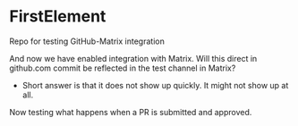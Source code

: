 # FirstElement
Repo for testing GitHub-Matrix integration

And now we have enabled integration with Matrix.  Will this direct in github.com commit be reflected in the test channel in Matrix?

* Short answer is that it does not show up quickly.  It might not show up at all.

Now testing what happens when a PR is submitted and approved.
